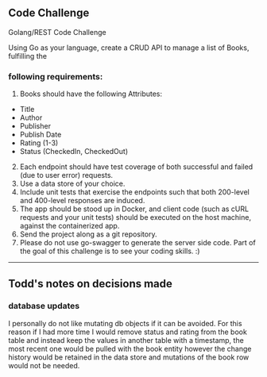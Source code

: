 ## Code Challenge
Golang/REST Code Challenge

Using Go as your language, create a CRUD API to manage a list of Books, fulfilling the

### following requirements:
1. Books should have the following Attributes:
  - Title
  - Author
  - Publisher
  - Publish Date
  - Rating (1-3)
  - Status (CheckedIn, CheckedOut)
2. Each endpoint should have test coverage of both successful and failed (due to user error) requests.
3. Use a data store of your choice.
4. Include unit tests that exercise the endpoints such that both 200-level and 400-level responses are induced.
5. The app should be stood up in Docker, and client code (such as cURL requests and your unit tests) should be executed on the host machine, against the containerized app.
6. Send the project along as a git repository.
7. Please do not use go-swagger to generate the server side code. Part of the goal of this challenge is to see your coding skills. :)

-----
## Todd's notes on decisions made

### database updates
I personally do not like mutating db objects if it can be avoided.  For this reason if I had more time I would remove status and rating from the book table and instead keep the values in another table with a timestamp, the most recent one would be pulled with the book entity however the change history would be retained in the data store and mutations of the book row would not be needed.
